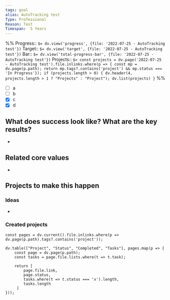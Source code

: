 ```yaml
---
tags: goal
alias: AutoTracking test
Type: Professional
Reason: Test
Timespan:  5 Years
---
```

%%
Progress:: `$= dv.view('progress', {file: '2022-07-25 - AutoTracking test'})`
Target:: `$= dv.view('target', {file: '2022-07-25 - AutoTracking test'})`
Bar:: `$= dv.view('total-progress-bar', {file: '2022-07-25 - AutoTracking test'})`
Projects:: `$= const projects = dv.page('2022-07-25 - AutoTracking test').file.inlinks.where(p => { const mp = dv.page(p.path); return mp.tags?.contains('project') && mp.status === 'In Progress'}); if (projects.length > 0) { dv.header(4, projects.length > 1 ? "Projects" : "Project"); dv.list(projects) }`
%%

- [ ] a
- [ ] b
- [x] c
- [x] d

## What does success look like? What are the key results?
- 


## Related core values
- 

## Projects to make this happen
### Ideas
- 

### Created projects
```dataviewjs
const pages = dv.current().file.inlinks.where(p => dv.page(p.path).tags?.contains('project'));

dv.table(["Project", "Status", "Completed", "Tasks"], pages.map(p => {
	const page = dv.page(p.path);
	const tasks = page.file.lists.where(t => t.task);
	
	return [
		page.file.link,
		page.status,
		tasks.where(t => t.status === 'x').length,
		tasks.length
	 ]
}));
```
